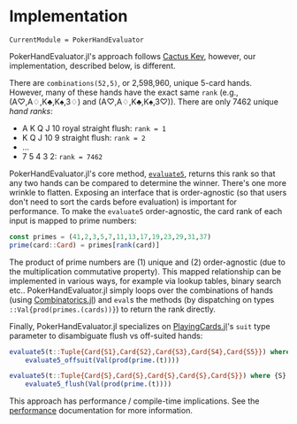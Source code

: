 # Implementation

```@meta
CurrentModule = PokerHandEvaluator
```

PokerHandEvaluator.jl's approach follows [Cactus Kev](http://suffe.cool/poker/evaluator.html), however, our implementation, described below, is different.

There are `combinations(52,5)`, or 2,598,960, unique 5-card hands. However, many of these hands have the exact same `rank` (e.g., (A♡,A♢,K♣,K♠,3♢) and (A♡,A♢,K♣,K♠,3♡)). There are only 7462 unique _hand ranks_:

 - A K Q J 10 royal straight flush: `rank = 1`
 - K Q J 10 9 straight flush: `rank = 2`
 - ...
 - 7 5 4 3 2: `rank = 7462`

PokerHandEvaluator.jl's core method, [`evaluate5`](@ref), returns this rank so that any two hands can be compared to determine the winner. There's one more wrinkle to flatten. Exposing an interface that is order-agnostic (so that users don't need to sort the cards before evaluation) is important for performance. To make the `evaluate5` order-agnostic, the card rank of each input is mapped to prime numbers:

```julia
const primes = (41,2,3,5,7,11,13,17,19,23,29,31,37)
prime(card::Card) = primes[rank(card)]
```

The product of prime numbers are (1) unique and (2) order-agnostic (due to the multiplication commutative property). This mapped relationship can be implemented in various ways, for example via lookup tables, binary search etc.. PokerHandEvaluator.jl simply loops over the combinations of hands (using [Combinatorics.jl](https://github.com/JuliaMath/Combinatorics.jl)) and `eval`s the methods (by dispatching on types `::Val{prod(primes.(cards))}`) to return the rank directly.

Finally, PokerHandEvaluator.jl specializes on [PlayingCards.jl](https://github.com/charleskawczynski/PlayingCards.jl)'s `suit` type parameter to disambiguate flush vs off-suited hands:

```julia
evaluate5(t::Tuple{Card{S1},Card{S2},Card{S3},Card{S4},Card{S5}}) where {S1,S2,S3,S4,S5} =
    evaluate5_offsuit(Val(prod(prime.(t))))

evaluate5(t::Tuple{Card{S},Card{S},Card{S},Card{S},Card{S}}) where {S} =
    evaluate5_flush(Val(prod(prime.(t))))
```

This approach has performance / compile-time implications. See the [performance](./perf.md) documentation for more information.
